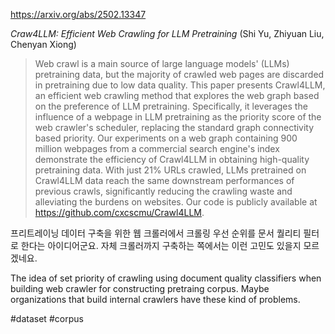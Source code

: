 https://arxiv.org/abs/2502.13347

*Craw4LLM: Efficient Web Crawling for LLM Pretraining* (Shi Yu, Zhiyuan Liu, Chenyan Xiong)

> Web crawl is a main source of large language models' (LLMs) pretraining data, but the majority of crawled web pages are discarded in pretraining due to low data quality. This paper presents Crawl4LLM, an efficient web crawling method that explores the web graph based on the preference of LLM pretraining. Specifically, it leverages the influence of a webpage in LLM pretraining as the priority score of the web crawler's scheduler, replacing the standard graph connectivity based priority. Our experiments on a web graph containing 900 million webpages from a commercial search engine's index demonstrate the efficiency of Crawl4LLM in obtaining high-quality pretraining data. With just 21% URLs crawled, LLMs pretrained on Crawl4LLM data reach the same downstream performances of previous crawls, significantly reducing the crawling waste and alleviating the burdens on websites. Our code is publicly available at https://github.com/cxcscmu/Crawl4LLM.

프리트레이닝 데이터 구축을 위한 웹 크롤러에서 크롤링 우선 순위를 문서 퀄리티 필터로 한다는 아이디어군요. 자체 크롤러까지 구축하는 쪽에서는 이런 고민도 있을지 모르겠네요.

<english>
The idea of set priority of crawling using document quality classifiers when building web crawler for constructing pretraing corpus. Maybe organizations that build internal crawlers have these kind of problems.
</english>

#dataset #corpus 